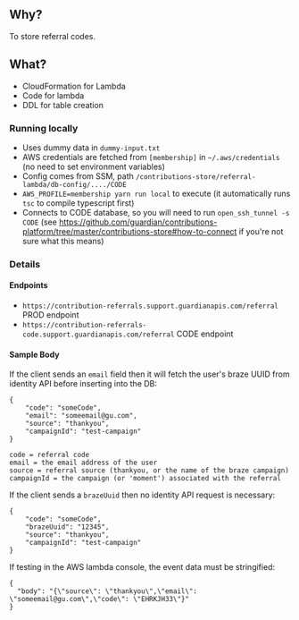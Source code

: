 ## Why?

To store referral codes.

## What?
- CloudFormation for Lambda
- Code for lambda
- DDL for table creation

### Running locally
- Uses dummy data in `dummy-input.txt`
- AWS credentials are fetched from `[membership]` in `~/.aws/credentials` (no need to set environment variables)
- Config comes from SSM, path `/contributions-store/referral-lambda/db-config/..../CODE`
- `AWS_PROFILE=membership yarn run local` to execute (it automatically runs `tsc` to compile typescript first)
- Connects to CODE database, so you will need to run `open_ssh_tunnel -s CODE` (see https://github.com/guardian/contributions-platform/tree/master/contributions-store#how-to-connect if you're not sure what this means)

### Details
#### Endpoints
- `https://contribution-referrals.support.guardianapis.com/referral` PROD endpoint
- `https://contribution-referrals-code.support.guardianapis.com/referral` CODE endpoint

#### Sample Body
If the client sends an `email` field then it will fetch the user's braze UUID from identity API before inserting into the DB:
```
{
    "code": "someCode",
    "email": "someemail@gu.com",
    "source": "thankyou",
    "campaignId": "test-campaign" 
}
```

```
code = referral code
email = the email address of the user
source = referral source (thankyou, or the name of the braze campaign)
campaignId = the campaign (or 'moment') associated with the referral
```

If the client sends a `brazeUuid` then no identity API request is necessary:
```
{
    "code": "someCode",
    "brazeUuid": "12345",
    "source": "thankyou",
    "campaignId": "test-campaign" 
}
```

If testing in the AWS lambda console, the event data must be stringified:
```
{
  "body": "{\"source\": \"thankyou\",\"email\": \"someemail@gu.com\",\"code\": \"EHRKJH33\"}"
}
```
